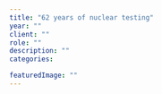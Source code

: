 ```yaml
---
title: "62 years of nuclear testing"
year: ""
client: ""
role: ""
description: ""
categories:

featuredImage: ""
---
```



